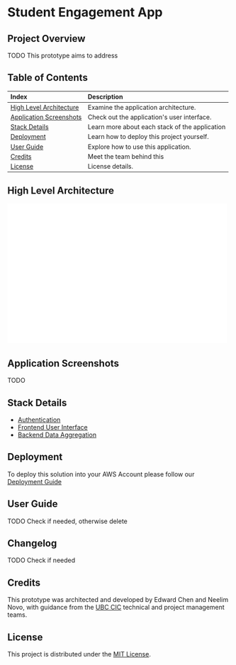 # Student Engagement App

## Project Overview
TODO This prototype aims to address 

## Table of Contents

|Index| Description|
|:----------------|:-----------|
| [High Level Architecture](#high-level-architecture)        |    Examine the application architecture. |
| [Application Screenshots](#application-screenshots)         |    Check out the application's user interface. |
| [Stack Details](#stack-details)         |    Learn more about each stack of the application |
| [Deployment](#deployment)         |    Learn how to deploy this project yourself. |
| [User Guide](#user-guide)         |    Explore how to use this application. |
| [Credits](#credits)         |    Meet the team behind this |
| [License](#license)      |     License details.     |


## High Level Architecture
![alt text](docs/architectureDiagram.jpg)

## Application Screenshots
TODO 

## Stack Details
* [Authentication](./docs/AuthenticationArchitecture.md)
* [Frontend User Interface](./docs/FrontendArchitecture.md)
* [Backend Data Aggregation](./docs/DataAggregationArchitecture.md)


## Deployment
To deploy this solution into your AWS Account please follow our [Deployment Guide](docs/DeploymentGuide.md)

## User Guide
TODO Check if needed, otherwise delete

## Changelog
TODO Check if needed

## Credits
This prototype was architected and developed by Edward Chen and Neelim Novo, with guidance from the [UBC CIC](https://cic.ubc.ca/)
technical and project management teams.

## License
This project is distributed under the [MIT License](./LICENSE).